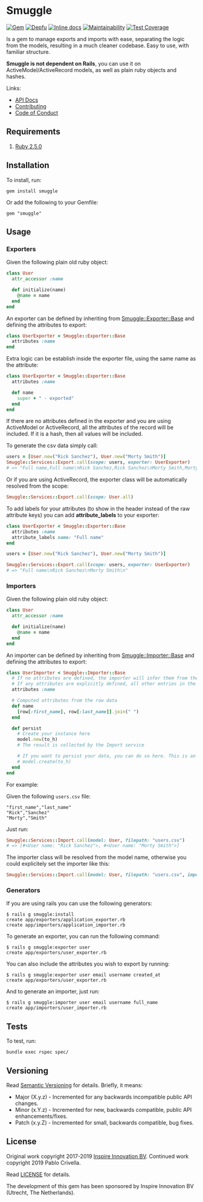 # Smuggle

[![Gem](https://img.shields.io/gem/v/smuggle.svg?style=flat)](http://rubygems.org/gems/smuggle)
[![Depfu](https://badges.depfu.com/badges/6f2f73672eae4d603d6ae923164435e2/overview.svg)](https://depfu.com/github/pablocrivella/smuggle?project=Bundler)
[![Inline docs](http://inch-ci.org/github/pablocrivella/smuggle.svg?branch=master&style=shields)](http://inch-ci.org/github/pablocrivella/smuggle)
[![Maintainability](https://api.codeclimate.com/v1/badges/b7192c49c395b2ac9bac/maintainability)](https://codeclimate.com/github/pablocrivella/smuggle/maintainability)
[![Test Coverage](https://api.codeclimate.com/v1/badges/b7192c49c395b2ac9bac/test_coverage)](https://codeclimate.com/github/pablocrivella/smuggle/test_coverage)

Is a gem to manage exports and imports with ease, separating the logic from the models, resulting in a much cleaner codebase. Easy to use, with familiar structure.

**Smuggle is not dependent on Rails**, you can use it on ActiveModel/ActiveRecord models, as well as plain ruby objects and hashes.

Links:

- [API Docs](https://www.rubydoc.info/gems/smuggle)
- [Contributing](https://github.com/pablocrivella/smuggle/blob/master/CONTRIBUTING.md)
- [Code of Conduct](https://github.com/pablocrivella/smuggle/blob/master/CODE_OF_CONDUCT.md)

## Requirements

1. [Ruby 2.5.0](https://www.ruby-lang.org)

## Installation

To install, run:

```
gem install smuggle
```

Or add the following to your Gemfile:

```
gem "smuggle"
```

## Usage

### Exporters

Given the following plain old ruby object:

```ruby
class User
  attr_accessor :name

  def initialize(name)
    @name = name
  end
end
```

An exporter can be defined by inheriting from [Smuggle::Exporter::Base](lib/smuggle/exporter/base.rb) and defining the attributes to export:

```ruby
class UserExporter < Smuggle::Exporter::Base
  attributes :name
end
```

Extra logic can be establish inside the exporter file, using the same name as the attribute:

```ruby
class UserExporter < Smuggle::Exporter::Base
  attributes :name

  def name
    super + " - exported"
  end
end
```

If there are no attributes defined in the exporter and you are using ActiveModel or ActiveRecord, all the attributes of the record will be included.
If it is a hash, then all values will be included.

To generate the csv data simply call:

```ruby
users = [User.new("Rick Sanchez"), User.new("Morty Smith")]
Smuggle::Services::Export.call(scope: users, exporter: UserExporter)
# => "Full name,Full name\nRick Sanchez,Rick Sanchez\nMorty Smith,Morty Smith\n"
```

Or if you are using ActiveRecord, the exporter class will be automatically resolved from the scope:

```ruby
Smuggle::Services::Export.call(scope: User.all)
```

To add labels for your attributes (to show in the header instead of the raw attribute keys) you can add **attribute_labels** to your exporter:

``` ruby
class UserExporter < Smuggle::Exporter::Base
  attributes :name
  attribute_labels name: "Full name"
end

users = [User.new("Rick Sanchez"), User.new("Morty Smith")]

Smuggle::Services::Export.call(scope: users, exporter: UserExporter)
# => "Full name\nRick Sanchez\nMorty Smith\n"
```

### Importers

Given the following plain old ruby object:

```ruby
class User
  attr_accessor :name

  def initialize(name)
    @name = name
  end
end
```

An importer can be defined by inheriting from [Smuggle::Importer::Base](lib/smuggle/importer/base.rb) and defining the attributes to export:

```ruby
class UserImporter < Smuggle::Importer::Base
  # If no attributes are defined, the importer will infer them from the model's .attribute_names
  # If any attributes are explicitly defined, all other entries in the CSV are ignored
  attributes :name

  # Computed attributes from the row data
  def name
    [row[:first_name], row[:last_name]].join(" ")
  end

  def persist
    # Create your instance here
    model.new(to_h)
    # The result is collected by the Import service

    # If you want to persist your data, you can do so here. This is an example using ActiveRecord
    # model.create(to_h)
  end
end
```

For example:

Given the following `users.csv` file:

```
"first_name","last_name"
"Rick","Sanchez"
"Morty","Smith"
```

Just run:

```ruby
Smuggle::Services::Import.call(model: User, filepath: "users.csv")
# => [#<User name: "Rick Sanchez">, #<User name: "Morty Smith">]
```

The importer class will be resolved from the model name, otherwise you could explicitely set the importer like this:

```ruby
Smuggle::Services::Import.call(model: User, filepath: "users.csv", importer: UserImporter)
```

### Generators

If you are using rails you can use the following generators:

```
$ rails g smuggle:install
create app/exporters/application_exporter.rb
create app/importers/application_importer.rb
```

To generate an exporter, you can run the following command:

```
$ rails g smuggle:exporter user
create app/exporters/user_exporter.rb
```

You can also include the attributes you wish to export by running:

```
$ rails g smuggle:exporter user email username created_at
create app/exporters/user_exporter.rb
```

And to generate an importer, just run:

```
$ rails g smuggle:importer user email username full_name
create app/importers/user_importer.rb
```

## Tests

To test, run:

```
bundle exec rspec spec/
```

## Versioning

Read [Semantic Versioning](https://semver.org) for details. Briefly, it means:

- Major (X.y.z) - Incremented for any backwards incompatible public API changes.
- Minor (x.Y.z) - Incremented for new, backwards compatible, public API enhancements/fixes.
- Patch (x.y.Z) - Incremented for small, backwards compatible, bug fixes.

## License

Original work copyright 2017-2019 [Inspire Innovation BV](https://inspire.nl).
Continued work copyright 2019 Pablo Crivella.

Read [LICENSE](LICENSE) for details.

The development of this gem has been sponsored by Inspire Innovation BV (Utrecht, The Netherlands).
